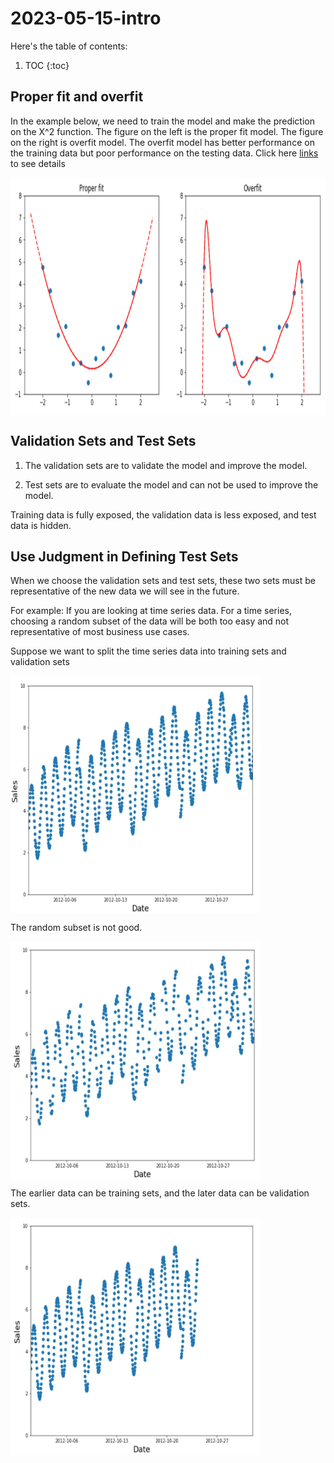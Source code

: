 # 2023-05-15-intro

Here's the table of contents:

1. TOC
{:toc}

## Proper fit and overfit

In the example below, we need to train the model and make the prediction on the X^2 function. The figure on the left is the proper fit model. The figure on the right is overfit model.
The overfit model has better performance on the training data but poor performance on the testing data.
Click here [links](https://github.com/fastai/fastbook/blob/master/01_intro.ipynb) to see details

<img src="/images/Proper_fit_and_over_fit.jpg" width = "800" height = "380" alt="" align=center />

## Validation Sets and Test Sets

1. The validation sets are to validate the model and improve the model. 

2. Test sets are to evaluate the model and can not be used to improve the model.

Training data is fully exposed, the validation data is less exposed, and test data is hidden.

## Use Judgment in Defining Test Sets

When we choose the validation sets and test sets, these two sets must be representative of the new data we will see in the future.

For example: 
If you are looking at time series data. For a time series, choosing a random subset of the data will be both too easy and not representative of most business use cases.

Suppose we want to split the time series data into training sets and validation sets

<img src="/images/time_series_data.jpg" width = "400" height = "380" alt="" align=center />

The random subset is not good.

<img src="/images/random_subset.jpg" width = "400" height = "380" alt="" align=center />

The earlier data can be training sets, and the later data can be validation sets.

<img src="/images/earlier_data.jpg" width = "400" height = "380" alt="" align=center />
